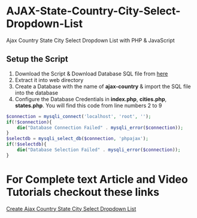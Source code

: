 # AJAX-State-Country-City-Select-Dropdown-List
Ajax Country State City Select Dropdown List with PHP &amp; JavaScript

## Setup the Script
1. Download the Script & Download Database SQL file from <a href="https://github.com/hiiamrohit/Countries-States-Cities-database">here</a>
2. Extract it into web directory
3. Create a Database with the name of **ajax-country** & import the SQL file into the database
4. Configure the Database Credentials in **index.php**, **cities.php**, **states.php**. You will find this code from line numbers 2 to 9
```php	
$connection = mysqli_connect('localhost', 'root', '');
if(!$connection){
	die("Database Connection Failed" . mysqli_error($connection));
}
$selectdb = mysqli_select_db($connection, 'phpajax');
if(!$selectdb){
	die("Database Selection Failed" . mysqli_error($connection));
}
```

# For Complete text Article and Video Tutorials checkout these links
<a href="https://codingcyber.org/ajax-country-state-city-select-dropdown-list-7698/">Create Ajax Country State City Select Dropdown List</a>